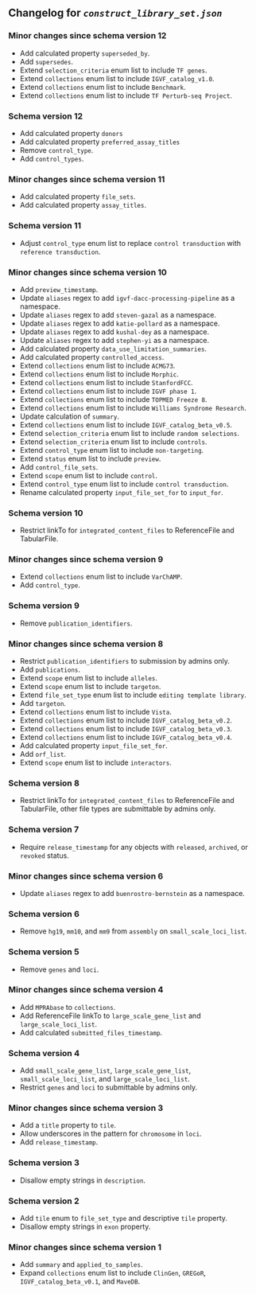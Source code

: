 ## Changelog for *`construct_library_set.json`*

### Minor changes since schema version 12

* Add calculated property `superseded_by`.
* Add `supersedes`.
* Extend `selection_criteria` enum list to include `TF genes`.
* Extend `collections` enum list to include `IGVF_catalog_v1.0`.
* Extend `collections` enum list to include `Benchmark`.
* Extend `collections` enum list to include `TF Perturb-seq Project`.

### Schema version 12

* Add calculated property `donors`
* Add calculated property `preferred_assay_titles`
* Remove `control_type`.
* Add `control_types`.

### Minor changes since schema version 11

* Add calculated property `file_sets`.
* Add calculated property `assay_titles`.

### Schema version 11

* Adjust `control_type` enum list to replace `control transduction` with `reference transduction`.

### Minor changes since schema version 10

* Add `preview_timestamp`.
* Update `aliases` regex to add `igvf-dacc-processing-pipeline` as a namespace.
* Update `aliases` regex to add `steven-gazal` as a namespace.
* Update `aliases` regex to add `katie-pollard` as a namespace.
* Update `aliases` regex to add `kushal-dey` as a namespace.
* Update `aliases` regex to add `stephen-yi` as a namespace.
* Add calculated property `data_use_limitation_summaries`.
* Add calculated property `controlled_access`.
* Extend `collections` enum list to include `ACMG73`.
* Extend `collections` enum list to include `Morphic`.
* Extend `collections` enum list to include `StanfordFCC`.
* Extend `collections` enum list to include `IGVF phase 1`.
* Extend `collections` enum list to include `TOPMED Freeze 8`.
* Extend `collections` enum list to include `Williams Syndrome Research`.
* Update calculation of `summary`.
* Extend `collections` enum list to include `IGVF_catalog_beta_v0.5`.
* Extend `selection_criteria` enum list to include `random selections`.
* Extend `selection_criteria` enum list to include `controls`.
* Extend `control_type` enum list to include `non-targeting`.
* Extend `status` enum list to include `preview`.
* Add `control_file_sets`.
* Extend `scope` enum list to include `control`.
* Extend `control_type` enum list to include `control transduction`.
* Rename calculated property `input_file_set_for` to `input_for`.

### Schema version 10

* Restrict linkTo for `integrated_content_files` to ReferenceFile and TabularFile.

### Minor changes since schema version 9

* Extend `collections` enum list to include `VarChAMP`.
* Add `control_type`.

### Schema version 9

* Remove `publication_identifiers`.

### Minor changes since schema version 8

* Restrict `publication_identifiers` to submission by admins only.
* Add `publications`.
* Extend `scope` enum list to include `alleles`.
* Extend `scope` enum list to include `targeton`.
* Extend `file_set_type` enum list to include `editing template library`.
* Add `targeton`.
* Extend `collections` enum list to include `Vista`.
* Extend `collections` enum list to include `IGVF_catalog_beta_v0.2`.
* Extend `collections` enum list to include `IGVF_catalog_beta_v0.3`.
* Extend `collections` enum list to include `IGVF_catalog_beta_v0.4`.
* Add calculated property `input_file_set_for`.
* Add `orf_list`.
* Extend `scope` enum list to include `interactors`.

### Schema version 8

* Restrict linkTo for `integrated_content_files` to ReferenceFile and TabularFile, other file types are submittable by admins only.

### Schema version 7

* Require `release_timestamp` for any objects with `released`, `archived`, or `revoked` status.

### Minor changes since schema version 6

* Update `aliases` regex to add `buenrostro-bernstein` as a namespace.

### Schema version 6

* Remove `hg19`, `mm10`, and `mm9` from `assembly` on `small_scale_loci_list`.

### Schema version 5

* Remove `genes` and `loci`.

### Minor changes since schema version 4

* Add `MPRAbase` to `collections`.
* Add ReferenceFile linkTo to `large_scale_gene_list` and `large_scale_loci_list`.
* Add calculated `submitted_files_timestamp`.

### Schema version 4

* Add `small_scale_gene_list`, `large_scale_gene_list`, `small_scale_loci_list`, and `large_scale_loci_list`.
* Restrict `genes` and `loci` to submittable by admins only.

### Minor changes since schema version 3

* Add a `title` property to `tile`.
* Allow underscores in the pattern for `chromosome` in `loci`.
* Add `release_timestamp`.

### Schema version 3

* Disallow empty strings in `description`.

### Schema version 2

* Add `tile` enum to `file_set_type` and descriptive `tile` property.
* Disallow empty strings in `exon` property.

### Minor changes since schema version 1

* Add `summary` and `applied_to_samples`.
* Expand `collections` enum list to include `ClinGen`, `GREGoR`, `IGVF_catalog_beta_v0.1`, and `MaveDB`.

